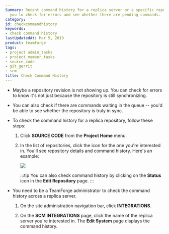 ```yaml
---
Summary: Recent command history for a replica server or a specific repository allows
  you to check for errors and see whether there are pending commands.
category: ''
id: checkcommandhistory
keywords:
- check command history
lastUpdatedAt: Mar 5, 2019
product: teamforge
tags:
- project admin_tasks
- project_member_tasks
- source_code
- git_gerrit
- scm
title: Check Command History
---
```



* Maybe a repository revision is not showing up. You can check for errors to know it's not just because the repository is still synchronizing.
* You can also check if there are commands waiting in the queue -- you'd be able to see whether the repository is truly in sync.
* To check the command history for a replica repository, follow these steps:

  1. Click **SOURCE CODE** from the **Project Home** menu.

  2. In the list of repositories, click the icon for the one you're interested in. You'll see repository details and command history. Here's an example:

     ![](/docs/assets/images/repocommandhistory.png)

     :::tip
     You can also check command history by clicking on the **Status** icon in the **Edit Repository** page.
     :::

 * You need to be a TeamForge administrator to check the command history across a replica server.

   1. On the site administration navigation bar, click **INTEGRATIONS**.

   2. On the **SCM INTEGRATIONS** page, click the name of the replica server you're interested in. The **Edit System** page displays the command history.

